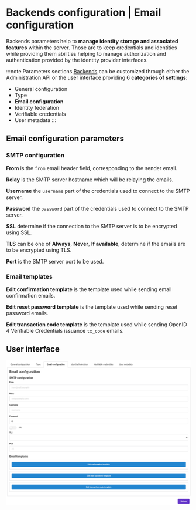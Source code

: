 # Backends configuration | Email configuration

Backends parameters help to __manage identity storage and associated features__ within the server. Those are to keep credentials and identities while providing them abilities helping to manage authorization and authentication provided by the identity provider interfaces.

:::note Parameters sections
[Backends](/docs/provider-configuration/configure-backends) can be customized through either the Administration API or the user interface providing 6 __categories of settings__:

- General configuration
- Type
- __Email configuration__
- Identity federation
- Verifiable credentials
- User metadata
:::

## Email configuration parameters

<div class="parameters">

### SMTP configuration

__From__ is the `from` email header field, corresponding to the sender email.

__Relay__ is the SMTP server hostname which will be relaying the emails.

__Username__ the `username` part of the credentials used to connect to the SMTP server.

__Password__ the `password` part of the credentials used to connect to the SMTP server.

__SSL__ determine if the connection to the SMTP server is to be encrypted using SSL.

__TLS__ can be one of __Always__, __Never__, __If available__, determine if the emails are to be encrypted using TLS.

__Port__ is the SMTP server port to be used.

### Email templates

__Edit confirmation template__ is the template used while sending email confirmation emails.

__Edit reset password template__ is the template used while sending reset password emails.

__Edit transaction code template__ is the template used while sending OpenID 4 Verifiable Credentials issuance `tx_code` emails.

</div>

## User interface

![backend form](/assets/images/backends-email-configuration.png)
